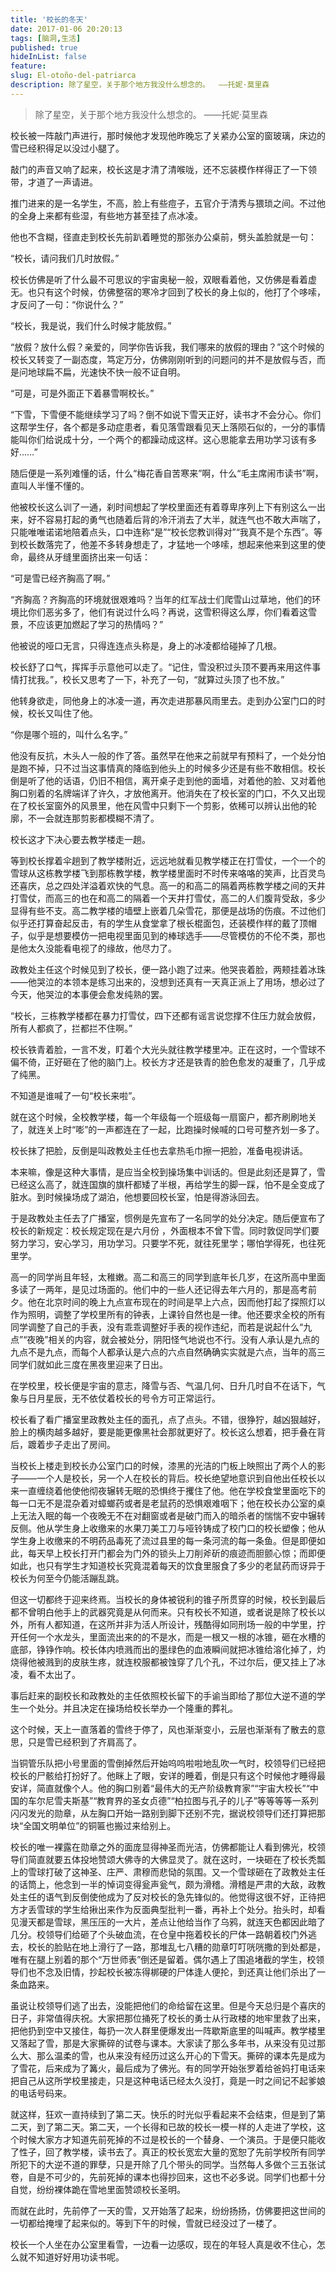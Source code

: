 ```yaml
---
title: '校长的冬天'
date: 2017-01-06 20:20:13
tags: [脑洞,生活]
published: true
hideInList: false
feature: 
slug: El-otoño-del-patriarca
description: 除了星空，关于那个地方我没什么想念的。  ——托妮·莫里森
---
```

> 除了星空，关于那个地方我没什么想念的。  ——托妮·莫里森

<!-- more -->

校长被一阵敲门声进行，那时候他才发现他昨晚忘了关紧办公室的窗玻璃，床边的雪已经积得足以没过小腿了。

敲门的声音又响了起来，校长这是才清了清喉咙，还不忘装模作样得正了一下领带，才道了一声请进。

推门进来的是一名学生，不高，脸上有些痘子，五官介于清秀与猥琐之间。不过他的全身上来都有些湿，有些地方甚至挂了点冰凌。

他也不含糊，径直走到校长先前趴着睡觉的那张办公桌前，劈头盖脸就是一句：

“校长，请问我们几时放假。”

校长仿佛是听了什么最不可思议的宇宙奥秘一般，双眼看着他，又仿佛是看着虚无。也只有这个时候，仿佛整宿的寒冷才回到了校长的身上似的，他打了个哆嗦，才反问了一句：“你说什么？”

“校长，我是说，我们什么时候才能放假。”

“放假？放什么假？亲爱的，同学你告诉我，我们哪来的放假的理由？”这个时候的校长又转变了一副态度，笃定万分，仿佛刚刚听到的问题问的并不是放假与否，而是问地球扁不扁，光速快不快一般不证自明。

“可是，可是外面正下着暴雪啊校长。”

“下雪，下雪便不能继续学习了吗？倒不如说下雪天正好，读书才不会分心。你们这帮学生仔，各个都是多动症患者，看见落雪跟看见天上落陨石似的，一分的事情能叫你们给说成十分，一个两个的都躁动成这样。这心思能拿去用功学习该有多好……”

随后便是一系列难懂的话，什么“梅花香自苦寒来”啊，什么“毛主席闹市读书”啊，直叫人半懂不懂的。

他被校长这么训了一通，刹时间想起了学校里面还有着尊卑序列上下有别这么一出来，好不容易打起的勇气也随着后背的冷汗消去了大半，就连气也不敢大声喘了，只能唯唯诺诺地陪着点头，口中连称“是”“校长您教训得对”“我真不是个东西”。等到校长数落完了，他差不多转身想走了，才猛地一个哆嗦，想起来他来到这里的使命，最终从牙缝里面挤出来一句话：

“可是雪已经齐胸高了啊。”

“齐胸高？齐胸高的环境就很艰难吗？当年的红军战士们爬雪山过草地，他们的环境比你们恶劣多了，他们有说过什么吗？再说，这雪积得这么厚，你们看着这雪景，不应该更加燃起了学习的热情吗？”

他被说的哑口无言，只得连连点头称是，身上的冰凌都给碰掉了几根。

校长舒了口气，挥挥手示意他可以走了。“记住，雪没积过头顶不要再来用这件事情打扰我。”，校长又思考了一下，补充了一句，“就算过头顶了也不放。”

他转身欲走，同他身上的冰凌一道，再次走进那暴风雨里去。走到办公室门口的时候，校长又叫住了他。

“你是哪个班的，叫什么名字。”

他没有反抗，木头人一般的作了答。虽然早在他来之前就早有预料了，一个处分怕是跑不掉，只不过当这事情真的降临到他头上的时候多少还是有些不敢相信。校长倒是听了他的话语，仍旧不相信，离开桌子走到他的面墙，对着他的脸、又对着他胸口别着的名牌端详了许久，才放他离开。他消失在了校长室的门口，不久又出现在了校长室窗外的风景里，他在风雪中只剩下一个剪影，依稀可以辨认出他的轮廓，不一会就连那剪影都模糊不清了。

校长这才下决心要去教学楼走一趟。

等到校长撑着伞趟到了教学楼附近，远远地就看见教学楼正在打雪仗，一个一个的雪球从这栋教学楼飞到那栋教学楼，教学楼里面时不时传来咯咯的笑声，比百灵鸟还喜庆，总之四处洋溢着欢快的气息。高一的和高二的隔着两栋教学楼之间的天井打雪仗，而高三的也在和高二的隔着一个天井打雪仗，高二的人们腹背受敌，多少显得有些不支。高二教学楼的墙壁上嵌着几朵雪花，那便是战场的伤痕。不过他们似乎还打算奋起反击，有的学生从食堂拿了根长棍面包，还装模作样的戴了顶帽子，似乎是想要模仿一把电视里面见到的棒球选手——尽管模仿的不伦不类，那也是他太久没能看电视了的缘故，他尽力了。

政教处主任这个时候见到了校长，便一路小跑了过来。他哭丧着脸，两颊挂着冰珠——他哭泣的本领本是练习出来的，没想到还真有一天真正派上了用场，想必过了今天，他哭泣的本事便会愈发纯熟的罢。

“校长，三栋教学楼都在暴力打雪仗，四下还都有谣言说您撑不住压力就会放假，所有人都疯了，拦都拦不住啊。”

校长铁青着脸，一言不发，盯着个大光头就往教学楼里冲。正在这时，一个雪球不偏不倚，正好砸在了他的脑门上。校长方才还是铁青的脸色愈发的凝重了，几乎成了纯黑。

不知道是谁喊了一句“校长来啦”。

就在这个时候，全校教学楼，每一个年级每一个班级每一扇窗户，都齐刷刷地关了，就连关上时“嘭”的一声都连在了一起，比跑操时候喊的口号可整齐划一多了。

校长抹了把脸，反倒是叫政教处主任也去拿热毛巾擦一把脸，准备电视讲话。

本来嘛，像是这种大事情，是应当全校到操场集中训话的。但是此刻还是算了，雪已经这么高了，就连国旗的旗杆都矮了半根，再给学生的脚一踩，怕不是全变成了脏水。到时候操场成了湖泊，他想要回校长室，怕是得游泳回去。

于是政教处主任去了广播室，惯例是先宣布了一名同学的处分决定。随后便宣布了校长的新规定：校长规定现在是六月份 ，外面根本不曾下雪。同时敦促同学们要努力学习，安心学习，用功学习。只要学不死，就往死里学；哪怕学得死，也往死里学。

高一的同学尚且年轻，太稚嫩。高二和高三的同学到底年长几岁，在这所高中里面多读了一两年，是见过场面的。他们中的一些人还记得去年六月的，那是高考前夕。他在北京时间的晚上九点宣布现在的时间是早上六点，因而他打起了探照灯以作为照明，调整了学校里所有的钟表，上课铃自然也是一律。他还要求全校的所有同学调整了自己的手表，没有乖乖调整好手表的视作违纪，而若是说起什么“九点”“夜晚”相关的内容，就会被处分，阴阳怪气地说也不行。没有人承认是九点的九点不是九点，而每个人都承认是六点的六点自然确确实实就是六点，当年的高三同学们就如此三度在黑夜里迎来了日出。

在学校里，校长便是宇宙的意志，降雪与否、气温几何、日升几时自不在话下，气象与日月星辰，无不依仗着校长的号令方可正常运行。

校长看了看广播室里政教处主任的面孔，点了点头。不错，很狰狞，越凶狠越好，脸上的横肉越多越好，要是能更像黑社会那就更好了。校长这么想着，把手叠在背后，踱着步子走出了房间。

当校长上楼走到校长办公室门口的时候，漆黑的光洁的门板上映照出了两个人的影子——一个人是校长，另一个人在校长的背后。校长绝望地意识到自他出任校长以来一直缠绕着他使他彻夜辗转无眠的恐惧终于攫住了他。他在学校食堂里面吃下的每一口无不是混杂着对蟑螂药或者是老鼠药的恐惧艰难咽下；他在校长办公室的桌上无法入眠的每一个夜晚无不在对翻窗或者是破门而入的暗杀者的惴惴不安中辗转反侧。他从学生身上收缴来的水果刀美工刀与哑铃铸成了校门口的校长塑像；他从学生身上收缴来的不明药品毒死了流过县里的每一条河流的每一条鱼。但是即便如此，每天早上校长打开门都会为门外的锁头上刀削斧斫的痕迹而胆颤心惊；而即便如此，也只有学生才知道校长究竟混着每天的饮食里服食了多少的老鼠药而讶异于校长为何至今仍能活蹦乱跳。

但这一切都终于迎来终焉。当校长的身体被锐利的锥子所贯穿的时候，校长到最后都不曾明白他手上的武器究竟是从何而来。只有校长不知道，或者说是除了校长以外，所有人都知道，在这所并非为活人所设计，残酷得如同刑场一般的中学里，拧开任何一个水龙头，里面流出来的的不是水，而是一根又一根的冰锥，砸在水槽的底部，铮铮作响。校长体内喷溅而出的墨绿色的血液瞬间就把冰锥给溶化掉了，灼烧得他被溅到的皮肤生疼，就连校服都被蚀穿了几个孔，不过尔后，便又挂上了冰凌，看不太出了。

事后赶来的副校长和政教处的主任依照校长留下的手谕当即给了那位大逆不道的学生一个处分。并且决定在操场给校长举办一个隆重的葬礼。

这个时候，天上一直落着的雪终于停了，风也渐渐变小，云层也渐渐有了散去的意思，只是雪已经积到了齐肩高了。

当铜管乐队把小号里面的雪倒掉然后开始呜呜啦啦地乱吹一气时，校领导们已经把校长的尸骸给打扮好了。他眯上了眼，安详的睡着，倒是只有这个时候他才睡得最安详，简直就像个人。他的胸口别着“最伟大的无产阶级教育家”“宇宙大校长”“中国的车尔尼雪夫斯基”“教育界的圣女贞德”“柏拉图与孔子的儿子”等等等等一系列闪闪发光的勋章，从左胸口开始一路别到脚下还别不完，据说校领导们还打算把那块“全国文明单位”的铜匾也搬过来给别上。

校长的唯一裸露在勋章之外的面庞显得神圣而光洁，仿佛都能让人看到佛光，校领导们简直就要五体投地赞颂大佛寺的大佛显灵了。就在这时，一块砸在了校长秃瓢上的雪球打破了这神圣、庄严、肃穆而悲恸的氛围。又一个雪球砸在了政教处主任的话筒上，他念到一半的悼词变得瓮声瓮气，颇为滑稽。滑稽是严肃的大敌，政教处主任的语气到反倒使他成为了反对校长的急先锋似的。他觉得这很不好，正待把方才丢雪球的学生给揪出来作为反面典型批判一番，再补上个处分。抬头时，却看见漫天都是雪球，黑压压的一大片，差点让他给当作了乌鸦，就连天色都因此暗了几分。校领导们给砸了个头破血流，在仓皇中拖着校长的尸体一路朝着校门外逃去，校长的脸贴在地上滑行了一路，那堆乱七八糟的勋章叮叮咣咣撒的到处都是，唯有在腿上别着的那个“万世师表”倒还是留着。偶尔遇上了围追堵截的学生，校领导们也不念及旧情，抄起校长被冻得梆硬的尸体逢人便抡，到还真让他们杀出了一条血路来。

虽说让校领导们逃了出去，没能把他们的命给留在这里。但是今天总归是个喜庆的日子，非常值得庆祝。大家把那位捅死了校长的勇士从行政楼的地牢里救了出来，把他扔到空中又接住，每扔一次人群里便爆发出一阵歇斯底里的叫喊声。教学楼里又落起了雪，那是大家撕碎的试卷与课本。大家读了那么多年书，从来没有见过那么大、那么温柔的雪，也从来没有经历过这么开心的下雪天。撕碎的课本先是成为了雪花，后来成为了篝火，最后成为了佛光。有的同学开始张罗着给爸妈打电话来把自己从这所学校里接走，只是这种电话已经太久没打，竟是一时之间记不起爹娘的电话号码来。

就这样，狂欢一直持续到了第二天。快乐的时光似乎看起来不会结束，但是到了第二天，到了第二天。第二天，一个长得和已故的校长一模一样的人走进了学校，这个时候大家方才知道先前死掉的不过是校长的一个替身、一个演员。于是便只能收了性子，回了教学楼，读书去了。真正的校长宽宏大量的宽恕了先前学校所有同学所犯下的大逆不道的罪孽，只是开除了几个带头的同学。当然每人多做个三五张试卷，自是不可少的，先前死掉的课本也得抄回来，这也不必多说。同学们也都十分自觉，纷纷裸体跪在雪地里面赞颂校长圣明。

而就在此时，先前停了一天的雪，又开始落了起来，纷纷扬扬，仿佛要把这世间的一切都给掩埋了起来似的。等到下午的时候，雪就已经没过了一楼了。

校长一个人坐在办公室里看雪，一边看一边感叹，现在的年轻人真是收不住心，怎么就不知道好好用功读书呢。
